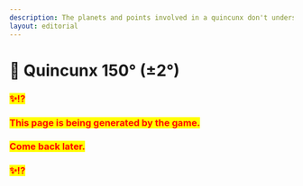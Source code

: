 ```yaml
---
description: The planets and points involved in a quincunx don't understand each other.
layout: editorial
---
```


# 🎯 Quincunx 150° (±2°)

### <mark style="color:red;">✨⁉️</mark>&#x20;

### <mark style="color:red;">This page is being generated by the game.</mark>&#x20;

### <mark style="color:red;">Come back later.</mark>

### <mark style="color:red;">✨⁉️</mark>
